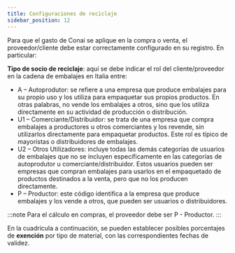```yaml
---
title: Configuraciones de reciclaje
sidebar_position: 12
---
```


Para que el gasto de Conai se aplique en la compra o venta, el proveedor/cliente debe estar correctamente configurado en su registro. En particular:

**Tipo de socio de reciclaje**: aquí se debe indicar el rol del cliente/proveedor en la cadena de embalajes en Italia entre:
- A – Autoprodutor: se refiere a una empresa que produce embalajes para su propio uso y los utiliza para empaquetar sus propios productos. En otras palabras, no vende los embalajes a otros, sino que los utiliza directamente en su actividad de producción o distribución.
- U1 – Comerciante/Distribuidor: se trata de una empresa que compra embalajes a productores u otros comerciantes y los revende, sin utilizarlos directamente para empaquetar productos. Este rol es típico de mayoristas o distribuidores de embalajes.
- U2 – Otros Utilizadores: incluye todas las demás categorías de usuarios de embalajes que no se incluyen específicamente en las categorías de autoprodutor u comerciante/distribuidor. Estos usuarios pueden ser empresas que compran embalajes para usarlos en el empaquetado de productos destinados a la venta, pero que no los producen directamente.
- P – Productor: este código identifica a la empresa que produce embalajes y los vende a otros, que pueden ser usuarios o distribuidores.

:::note
Para el cálculo en compras, el proveedor debe ser P - Productor.
:::

En la cuadrícula a continuación, se pueden establecer posibles porcentajes de **exención** por tipo de material, con las correspondientes fechas de validez.